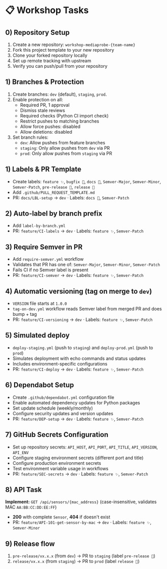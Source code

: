 # 📋 Workshop Tasks

## 0) Repository Setup
1. Create a new repository: `workshop-mediaprobe-{team-name}`
2. Fork this project template to your new repository
3. Clone your forked repository locally
4. Set up remote tracking with upstream
5. Verify you can push/pull from your repository

## 1) Branches & Protection
1. Create branches: `dev` (default), `staging`, `prod`.
2. Enable protection on all:
   - Required PR, 1 approval
   - Dismiss stale reviews
   - Required checks (Python CI import check)
   - Restrict pushes to matching branches
   - Allow force pushes: disabled
   - Allow deletions: disabled
3. Set branch rules:
   - `dev`: Allow pushes from feature branches
   - `staging`: Only allow pushes from `dev` via PR
   - `prod`: Only allow pushes from `staging` via PR

## 1) Labels & PR Template
- Create labels: `feature ✨`, `bugfix 🐛`, `docs 📓`, `Semver-Major`, `Semver-Minor`, `Semver-Patch`, `pre-release 🚀`, `release 🚀`
- Add `.github/PULL_REQUEST_TEMPLATE.md`
- PR: `docs/LBL-setup` → `dev` · Labels: `docs 📓`, `Semver-Patch`

## 2) Auto-label by branch prefix
- Add `label-by-branch.yml`
- PR: `feature/CI-labels` → `dev` · Labels: `feature ✨`, `Semver-Patch`

## 3) Require Semver in PR
- Add `require-semver.yml` workflow
- Validates that PR has one of: `Semver-Major`, `Semver-Minor`, `Semver-Patch`
- Fails CI if no Semver label is present
- PR: `feature/CI-semver` → `dev` · Labels: `feature ✨`, `Semver-Patch`

## 4) Automatic versioning (tag on merge to `dev`)
- `VERSION` file starts at `1.0.0`
- `tag-on-dev.yml` workflow reads Semver label from merged PR and does bump + tag
- PR: `feature/CI-versioning` → `dev` · Labels: `feature ✨`, `Semver-Patch`

## 5) Simulated deploy
- `deploy-staging.yml` (push to `staging`) and `deploy-prod.yml` (push to `prod`)
- Simulates deployment with echo commands and status updates
- Includes environment-specific configurations
- PR: `feature/CI-deploy` → `dev` · Labels: `feature ✨`, `Semver-Patch`

## 6) Dependabot Setup
- Create `.github/dependabot.yml` configuration file
- Enable automated dependency updates for Python packages
- Set update schedule (weekly/monthly)
- Configure security updates and version updates
- PR: `feature/DEP-setup` → `dev` · Labels: `feature ✨`, `Semver-Patch`

## 7) GitHub Secrets Configuration
- Set up repository secrets: `API_HOST`, `API_PORT`, `API_TITLE`, `API_VERSION`, `API_ENV`
- Configure staging environment secrets (different port and title)
- Configure production environment secrets
- Test environment variable usage in workflows
- PR: `feature/SEC-secrets` → `dev` · Labels: `feature ✨`, `Semver-Patch`

## 8) API Task
**Implement:** `GET /api/sensors/{mac_address}` (case-insensitive, validates MAC `AA:BB:CC:DD:EE:FF`)
- **200** with complete `Sensor`, **404** if doesn't exist
- PR: `feature/API-101-get-sensor-by-mac` → `dev` · Labels: `feature ✨`, `Semver-Minor`

## 9) Release flow
1. `pre-release/vx.x.x` (from `dev`) → PR to `staging` (label `pre-release 🚀`)
2. `release/vx.x.x` (from `staging`) → PR to `prod` (label `release 🚀`)
